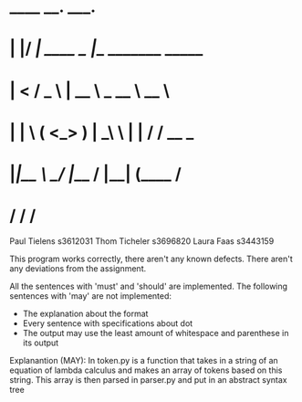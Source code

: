 #  ____  __.          ___.                      
# |    |/ _|   ____   \_ |__   _______  _____   
# |      <    /  _ \   | __ \  \_  __ \ \__  \  
# |    |  \  (  <_> )  | \_\ \  |  | \/  / __ \_
# |____|__ \  \____/   |___  /  |__|    (____  /
#         \/               \/                \/ 

Paul Tielens s3612031
Thom Ticheler s3696820
Laura Faas s3443159

This program works correctly, there aren't any known defects.
There aren't any deviations from the assignment. 

All the sentences with 'must' and 'should' are implemented.
The following sentences with 'may' are not implemented:
- The explanation about the format
- Every sentence with specifications about dot
- The output may use the least amount of whitespace and parenthese in its output
  
Explanantion (MAY):
In token.py is a function that takes in a string of an equation of lambda calculus and makes an array of tokens based on this string.
This array is then parsed in parser.py and put in an abstract syntax tree
